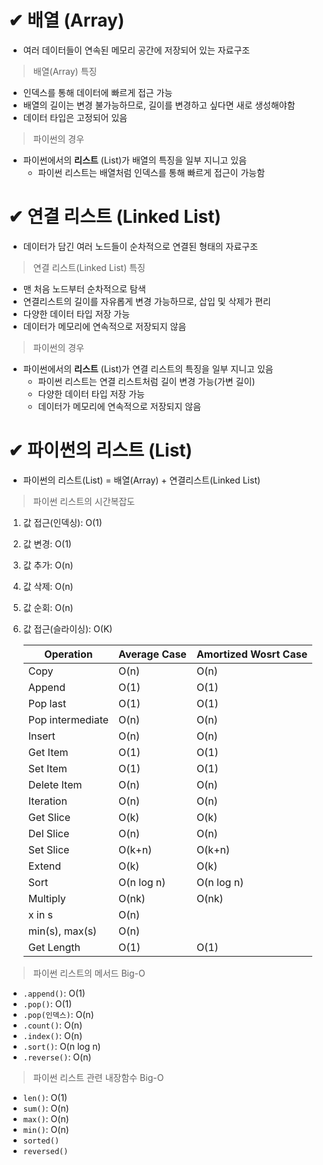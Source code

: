 # ✔ 배열 (Array)

- 여러 데이터들이 연속된 메모리 공간에 저장되어 있는 자료구조

> 배열(Array) 특징

- 인덱스를 통해 데이터에 빠르게 접근 가능
- 배열의 길이는 변경 불가능하므로, 길이를 변경하고 싶다면 새로 생성해야함
- 데이터 타입은 고정되어 있음

> 파이썬의 경우

- 파이썬에서의 **리스트** (List)가 배열의 특징을 일부 지니고 있음
  - 파이썬 리스트는 배열처럼 인덱스를 통해 빠르게 접근이 가능함

# ✔ 연결 리스트 (Linked List)

- 데이터가 담긴 여러 노드들이 순차적으로 연결된 형태의 자료구조

> 연결 리스트(Linked List) 특징

- 맨 처음 노드부터 순차적으로 탐색
- 연결리스트의 길이를 자유롭게 변경 가능하므로, 삽입 및 삭제가 편리
- 다양한 데이터 타입 저장 가능
- 데이터가 메모리에 연속적으로 저장되지 않음

> 파이썬의 경우

- 파이썬에서의 **리스트** (List)가 연결 리스트의 특징을 일부 지니고 있음
  - 파이썬 리스트는 연결 리스트처럼 길이 변경 가능(가변 길이)
  - 다양한 데이터 타입 저장 가능
  - 데이터가 메모리에 연속적으로 저장되지 않음

# ✔ 파이썬의 리스트 (List)

- 파이썬의 리스트(List) = 배열(Array) + 연결리스트(Linked List)

> 파이썬 리스트의 시간복잡도
1. 값 접근(인덱싱): O(1)
2. 값 변경: O(1)
3. 값 추가: O(n)
4. 값 삭제: O(n)
5. 값 순회: O(n)
6. 값 접근(슬라이싱): O(K)
   
   | Operation        | Average Case | Amortized Wosrt Case |
   | ---------------- | ------------ | -------------------- |
   | Copy             | O(n)         | O(n)                 |
   | Append           | O(1)         | O(1)                 |
   | Pop last         | O(1)         | O(1)                 |
   | Pop intermediate | O(n)         | O(n)                 |
   | Insert           | O(n)         | O(n)                 |
   | Get Item         | O(1)         | O(1)                 |
   | Set Item         | O(1)         | O(1)                 |
   | Delete Item      | O(n)         | O(n)                 |
   | Iteration        | O(n)         | O(n)                 |
   | Get Slice        | O(k)         | O(k)                 |
   | Del Slice        | O(n)         | O(n)                 |
   | Set Slice        | O(k+n)       | O(k+n)               |
   | Extend           | O(k)         | O(k)                 |
   | Sort             | O(n log n)   | O(n log n)           |
   | Multiply         | O(nk)        | O(nk)                |
   | x in s           | O(n)         |                      |
   | min(s), max(s)   | O(n)         |                      |
   | Get Length       | O(1)         | O(1)                 |

> 파이썬 리스트의 메서드 Big-O

- `.append()`: O(1)
- `.pop()`: O(1)
- `.pop(인덱스)`: O(n)
- `.count()`: O(n)
- `.index()`: O(n)
- `.sort()`: O(n log n)
- `.reverse()`: O(n)

> 파이썬 리스트 관련 내장함수 Big-O

- `len()`: O(1)
- `sum()`: O(n)
- `max()`: O(n)
- `min()`: O(n)
- `sorted()`
- `reversed()`